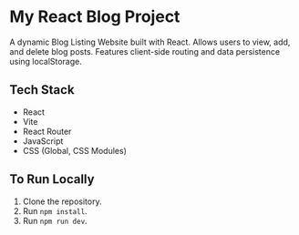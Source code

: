 # My React Blog Project

A dynamic Blog Listing Website built with React. Allows users to view, add, and delete blog posts. Features client-side routing and data persistence using localStorage.

## Tech Stack
- React
- Vite
- React Router
- JavaScript
- CSS (Global, CSS Modules)

## To Run Locally
1. Clone the repository.
2. Run `npm install`.
3. Run `npm run dev`.